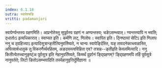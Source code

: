 ```yaml
---
index: 6.1.18
sutra: स्वापेश्चङि
vritti: padamanjari
---
```


 स्वापेर्ण्यन्तस्य ग्रहणमिति। आप्रनोतेस्तु सुपूर्वस्य ग्रहणं न अण्यन्तस्य; चङेऽसम्भवात्। ण्यन्तस्यापि न भवति; ठ्धातोःऽ इत्यधिकारात्। स्वाप्यत इति। कर्मणि लट्, णिलोपः। स्वापित इति। ठ्निष्ठायां सेटिऽ इति णिलापः ननु च ठ्ग्रहिज्याऽ इत्यादिसूत्रान्ङ्तीत्यिनुवर्तिष्यते, न चान्यः स्वापेर्ङ्दिस्ति, यङ् तावदनेकाच्त्वन्नास्ति, अपित्सार्वधातुकं तु विकरणैर्व्यवहितम्, अङदयस्त्वविहिता एव? तत्राह--ङ्तीइति केवलमित्यादि। ननु कितीत्येतच्चानुकृष्ट्ंअ पूर्वसूत्र इति नेहानुवर्तिष्यते, किमर्थं दुर्ज्ञानं ङ्द्ग्रिहणम्? ङ्द्ग्रिहणमपि तर्हि पूर्वसूत्रे नानुवर्तते; लिटो ङितोऽसम्भवादिति तस्येहानुवृत्तिर्दुर्विज्ञाना ॥